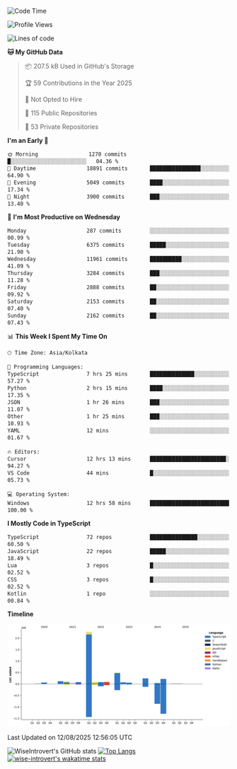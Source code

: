 <!--START_SECTION:waka-->
![Code Time](http://img.shields.io/badge/Code%20Time-2%2C437%20hrs%2033%20mins-blue)

![Profile Views](http://img.shields.io/badge/Profile%20Views-0-blue)

![Lines of code](https://img.shields.io/badge/From%20Hello%20World%20I%27ve%20Written-4.0%20million%20lines%20of%20code-blue)

**🐱 My GitHub Data** 

> 📦 207.5 kB Used in GitHub's Storage 
 > 
> 🏆 59 Contributions in the Year 2025
 > 
> 🚫 Not Opted to Hire
 > 
> 📜 115 Public Repositories 
 > 
> 🔑 53 Private Repositories 
 > 
**I'm an Early 🐤** 

```text
🌞 Morning                1270 commits        █░░░░░░░░░░░░░░░░░░░░░░░░   04.36 % 
🌆 Daytime                18891 commits       ████████████████░░░░░░░░░   64.90 % 
🌃 Evening                5049 commits        ████░░░░░░░░░░░░░░░░░░░░░   17.34 % 
🌙 Night                  3900 commits        ███░░░░░░░░░░░░░░░░░░░░░░   13.40 % 
```
📅 **I'm Most Productive on Wednesday** 

```text
Monday                   287 commits         ░░░░░░░░░░░░░░░░░░░░░░░░░   00.99 % 
Tuesday                  6375 commits        █████░░░░░░░░░░░░░░░░░░░░   21.90 % 
Wednesday                11961 commits       ██████████░░░░░░░░░░░░░░░   41.09 % 
Thursday                 3284 commits        ███░░░░░░░░░░░░░░░░░░░░░░   11.28 % 
Friday                   2888 commits        ██░░░░░░░░░░░░░░░░░░░░░░░   09.92 % 
Saturday                 2153 commits        ██░░░░░░░░░░░░░░░░░░░░░░░   07.40 % 
Sunday                   2162 commits        ██░░░░░░░░░░░░░░░░░░░░░░░   07.43 % 
```


📊 **This Week I Spent My Time On** 

```text
🕑︎ Time Zone: Asia/Kolkata

💬 Programming Languages: 
TypeScript               7 hrs 25 mins       ██████████████░░░░░░░░░░░   57.27 % 
Python                   2 hrs 15 mins       ████░░░░░░░░░░░░░░░░░░░░░   17.35 % 
JSON                     1 hr 26 mins        ███░░░░░░░░░░░░░░░░░░░░░░   11.07 % 
Other                    1 hr 25 mins        ███░░░░░░░░░░░░░░░░░░░░░░   10.93 % 
YAML                     12 mins             ░░░░░░░░░░░░░░░░░░░░░░░░░   01.67 % 

🔥 Editors: 
Cursor                   12 hrs 13 mins      ████████████████████████░   94.27 % 
VS Code                  44 mins             █░░░░░░░░░░░░░░░░░░░░░░░░   05.73 % 

💻 Operating System: 
Windows                  12 hrs 58 mins      █████████████████████████   100.00 % 
```

**I Mostly Code in TypeScript** 

```text
TypeScript               72 repos            ███████████████░░░░░░░░░░   60.50 % 
JavaScript               22 repos            █████░░░░░░░░░░░░░░░░░░░░   18.49 % 
Lua                      3 repos             █░░░░░░░░░░░░░░░░░░░░░░░░   02.52 % 
CSS                      3 repos             █░░░░░░░░░░░░░░░░░░░░░░░░   02.52 % 
Kotlin                   1 repo              ░░░░░░░░░░░░░░░░░░░░░░░░░   00.84 % 
```



**Timeline**

![Lines of Code chart](https://raw.githubusercontent.com/wise-introvert/wise-introvert/master/assets/bar_graph.png)


 Last Updated on 12/08/2025 12:56:05 UTC
<!--END_SECTION:waka-->

![WiseIntrovert's GitHub stats](https://github-readme-stats.vercel.app/api?username=wise-introvert&count_private=true&show_icons=true)
[![Top Langs](https://github-readme-stats.vercel.app/api/top-langs/?username=wise-introvert&langs_count=10)](https://github.com/anuraghazra/github-readme-stats)
[![wise-introvert's wakatime stats](https://github-readme-stats.vercel.app/api/wakatime?username=wiseintrovert)](https://github.com/anuraghazra/github-readme-stats)
